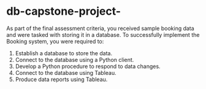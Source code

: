 # db-capstone-project-

As part of the final assessment criteria, you received sample booking data and were tasked with storing it in a database. To successfully implement the Booking system, you were required to:

1. Establish a database to store the data.
2. Connect to the database using a Python client.
3. Develop a Python procedure to respond to data changes.
4. Connect to the database using Tableau.
5. Produce data reports using Tableau.
